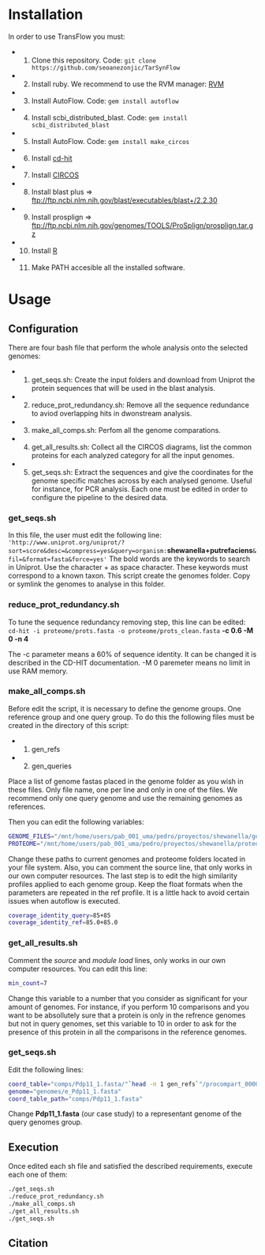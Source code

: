 # Installation

In order to use TransFlow you must:
 * 1) Clone this repository. Code: `git clone https://github.com/seoanezonjic/TarSynFlow`
 * 2) Install ruby. We recommend to use the RVM manager:  [RVM](https://rvm.io/)
 * 3) Install AutoFlow. Code: `gem install autoflow`
 * 4) Install scbi_distributed_blast. Code: `gem install scbi_distributed_blast`
 * 5) Install AutoFlow. Code: `gem install make_circos`
 * 6) Install [cd-hit](http://weizhongli-lab.org/cd-hit/)        
 * 7) Install [CIRCOS](http://circos.ca/distribution/circos-0.67-7.tgz)        
 * 8) Install blast plus => ftp://ftp.ncbi.nlm.nih.gov/blast/executables/blast+/2.2.30
 * 9) Install prosplign => ftp://ftp.ncbi.nlm.nih.gov/genomes/TOOLS/ProSplign/prosplign.tar.gz
 * 10) Install [R](https://www.r-project.org/)
 * 11) Make PATH accesible all the installed software.

# Usage

## Configuration
There  are four bash file that perform the whole analysis onto the selected genomes:
 * 1) get_seqs.sh: Create the input folders and download from Uniprot the protein sequences that will be used in the blast analysis.
 * 2) reduce_prot_redundancy.sh: Remove all the sequence redundance to aviod overlapping hits in dwonstream analysis.
 * 3) make_all_comps.sh: Perfom all the genome comparations.
 * 4) get_all_results.sh: Collect all the CIRCOS diagrams, list the common proteins for each analyzed category for all the input genomes.
 * 5) get_seqs.sh: Extract the sequences and give the coordinates for the genome specific matches across by each analysed genome. Useful for instance, for PCR analysis.
Each one must be edited in order to configure the pipeline to the desired data.

### get_seqs.sh
In this file, the user must edit the following line:
`'http://www.uniprot.org/uniprot/?sort=score&desc=&compress=yes&query=organism:`**shewanella+putrefaciens**`&fil=&format=fasta&force=yes'`
The bold words are the keywords to search in Uniprot. Use the character + as space character. These keywords must correspond to a known taxon.
This script create the genomes folder. Copy or symlink the genomes to analyse in this folder.

### reduce_prot_redundancy.sh
To tune the sequence redundancy removing step, this line can be edited: 
`cd-hit -i proteome/prots.fasta -o proteome/prots_clean.fasta` **-c 0.6 -M 0 -n 4**

The -c parameter means a 60% of sequence identity. It can be changed it is described in the CD-HIT documentation. -M 0 paremeter means no limit in use RAM memory.

### make_all_comps.sh
Before edit the script, it is necessary to define the genome groups. One reference group and one query group. To do this the following files must be created in the directory of this script:
 * 1) gen_refs
 * 2) gen_queries

Place a list of genome fastas placed in the genome folder as you wish in these files. Only file name, one per line and only in one of the files. We  recommend only one query genome and use the remaining genomes as references.

Then you can edit the following variables:
```bash
GENOME_FILES="/mnt/home/users/pab_001_uma/pedro/proyectos/shewanella/genomes"
PROTEOME="/mnt/home/users/pab_001_uma/pedro/proyectos/shewanella/proteome/prots_clean.fasta"
```
Change these paths to current genomes and proteome folders located in your file system.
Also, you can comment the source line, that only works in our own computer resources.
The last step is to edit the high similarity profiles applied to each genome group. Keep the float formats when the parameters are repeated in the ref profile. It is a little hack to avoid certain issues when autoflow is executed.
```bash
coverage_identity_query=85+85
coverage_identity_ref=85.0+85.0
```

### get_all_results.sh
Comment the _source_ and _module load_ lines, only works in our own computer resources.
You can edit this line:
```bash
min_count=7
```
Change this variable to a number that you consider as significant for your amount of genomes. For instance, if you perform 10 comparisons and you want to be absollutely sure that a protein is only in the refrence genomes but not in query genomes, set this variable to 10 in order to ask for the presence of this protein in all the comparisons in the reference genomes.

### get_seqs.sh
Edit the following lines:
```bash
coord_table="comps/Pdp11_1.fasta/"`head -n 1 gen_refs`"/procompart_0000/coord_table_with_strand"
genome="genomes/e_Pdp11_1.fasta"
coord_table_path="comps/Pdp11_1.fasta"
```
Change **Pdp11_1.fasta** (our case study) to a representant genome of the query genomes group.

## Execution
Once edited each sh file and satisfied the described requirements, execute each one of them:

```bash
./get_seqs.sh
./reduce_prot_redundancy.sh
./make_all_comps.sh
./get_all_results.sh
./get_seqs.sh
```

## Citation


